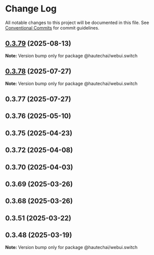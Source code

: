 # Change Log

All notable changes to this project will be documented in this file.
See [Conventional Commits](https://conventionalcommits.org) for commit guidelines.

## [0.3.79](https://github.com/HautechAI/webui/compare/@hautechai/webui.switch@0.3.78...@hautechai/webui.switch@0.3.79) (2025-08-13)

**Note:** Version bump only for package @hautechai/webui.switch

## [0.3.78](https://github.com/HautechAI/webui/compare/@hautechai/webui.switch@0.3.77...@hautechai/webui.switch@0.3.78) (2025-07-27)

**Note:** Version bump only for package @hautechai/webui.switch

## 0.3.77 (2025-07-27)

## 0.3.76 (2025-05-10)

## 0.3.75 (2025-04-23)

## 0.3.72 (2025-04-08)

## 0.3.70 (2025-04-03)

## 0.3.69 (2025-03-26)

## 0.3.68 (2025-03-26)

## 0.3.51 (2025-03-22)

## 0.3.48 (2025-03-19)

**Note:** Version bump only for package @hautechai/webui.switch
